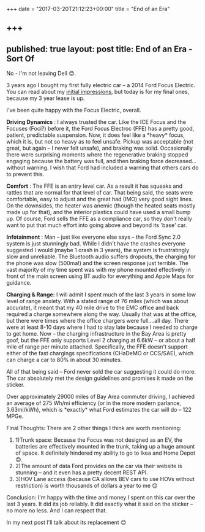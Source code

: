 +++
date = "2017-03-20T21:12:23+00:00"
title = "End of an Era"

+++
---
published: true
layout: post
title: End of an Era - Sort Of
---

No - I&#39;m not leaving Dell 😊.

3 years ago I bought my first fully electric car – a 2014 Ford Focus Electric.  You can read about my [initial impressions](http://exaforge.com/blog/2014/07/03/buying-an-electric-car-part-2-first-commutes.html), but today is for my final ones, because my 3 year lease is up.

I&#39;ve been quite happy with the Focus Electric, overall.

**Driving Dynamics** : I always trusted the car.  Like the ICE Focus and the Focuses (Foci?) before it, the Ford Focus Electroc (FFE) has a pretty good, patient, predictable suspension.  Now, it does feel like a \*heavy\* focus, which it is, but not so heavy as to feel unsafe.  Pickup was acceptable (not great, but again – I never felt unsafe), and braking was solid.   Occasionally there were surprising moments where the regenerative braking stopped engaging because the battery was full, and then braking force decreased…without warning.  I wish that Ford had included a warning that others cars do to prevent this.

**Comfort** : The FFE is an entry level car.  As a result it has squeaks and rattles that are normal for that level of car.  That being said, the seats were comfortable, easy to adjust and the great had (IMO) very good sight lines.  On the downsides, the heater was anemic (though the heated seats mostly made up for that), and the interior plastics could have used a small bump up.   Of course, Ford sells the FFE as a compliance car, so they don&#39;t really want to put that much effort into going above and beyond its &#39;base&#39; car.

**Infotainment** : Man – just like everyone else says – the Ford Sync 2.0 system is just stunningly bad.  While I didn&#39;t have the crashes everyone suggested I would (maybe 1 crash in 3 years), the system is frustratingly slow and unreliable.  The Bluetooth audio suffers dropouts, the charging for the phone was slow (500ma!) and the screen response just terrible.  The vast majority of my time spent was with my phone mounted effectively in front of the main screen using BT audio for everything and Apple Maps for guidance.

**Charging &amp; Range:** I will admit I spent much of the last 3 years in some low level of range anxiety.  With a stated range of 76 miles (which was about accurate), it meant that my 40 mile drive to the EMC office and back required a charge somewhere along the way.  Usually that was at the office, but there were times where the office chargers were full….all day.  There were at least 8-10 days where I had to stay late because I needed to charge to get home.  Now – the charging infrastructure in the Bay Area is pretty goof, but the FFE only supports Level 2 charging at 6.6kW – or about a half mile of range per minute attached.  Specifically, the FFE doesn&#39;t support either of the fast chargings specifications (CHaDeMO or CCS/SAE), which can charge a car to 80% in about 30 minutes.

All of that being said – Ford never sold the car suggesting it could do more.  The car absolutely met the design guidelines and promises it made on the sticker.

Over approximately 29000 miles of Bay Area commuter driving, I achieved an average of 275 Wh/mi efficiency (or in the more modern parlance, 3.63mi/kWh), which is \*exactly\* what Ford estimates the car will do – 122 MPGe.

Final Thoughts: There are 2 other things I think are worth mentioning:

1. 1)Trunk space:  Because the Focus was not designed as an EV, the batteries are effectively mounted in the trunk, taking up a huge amount of space.  It definitely hindered my ability to go to Ikea and Home Depot 😊.
2. 2)The amount of data Ford provides on the car via their website is stunning – and it even has a pretty decent REST API.
3. 3)HOV Lane access (because CA allows BEV cars to use HOVs without restriction) is worth thousands of dollars a year to me 😊

Conclusion: I&#39;m happy with the time and money I spent on this car over the last 3 years.  It did its job reliably.  It did exactly what it said on the sticker – no more no less.  And I can respect that.

In my next post I&#39;ll talk about its replacement 😊